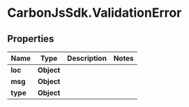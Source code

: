 # CarbonJsSdk.ValidationError

## Properties

Name | Type | Description | Notes
------------ | ------------- | ------------- | -------------
**loc** | **Object** |  | 
**msg** | **Object** |  | 
**type** | **Object** |  | 


